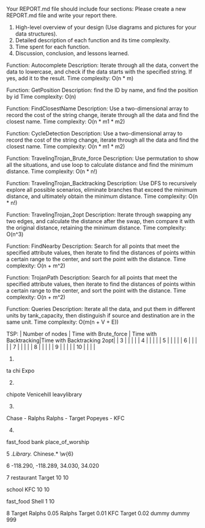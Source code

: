 Your REPORT.md file should include four sections:
Please create a new REPORT.md file and write your report there.

1. High-level overview of your design (Use diagrams and pictures for your data structures).
2. Detailed description of each function and its time complexity.
3. Time spent for each function.
4. Discussion, conclusion, and lessons learned.

Function: Autocomplete
Description: Iterate through all the data, convert the data to lowercase, and check if the data starts with the specified string. If yes, add it to the result.
Time complexity: O(n * m)

Function: GetPosition
Description: find the ID by name, and find the position by id
Time complexity: O(n)

Function: FindClosestName
Description: Use a two-dimensional array to record the cost of the string change, iterate through all the data and find the closest name.
Time complexity: O(n * m1 * m2)



Function: CycleDetection
Description: Use a two-dimensional array to record the cost of the string change, iterate through all the data and find the closest name.
Time complexity: O(n * m1 * m2)

Function: TravelingTrojan_Brute_force
Description: Use permutation to show all the situations, and use loop to calculate distance and find the minimum distance.
Time complexity: O(n * n!)

Function: TravelingTrojan_Backtracking
Description: Use DFS to recursively explore all possible scenarios, eliminate branches that exceed the minimum distance, and ultimately obtain the minimum distance.
Time complexity: O(n * n!)

Function: TravelingTrojan_2opt
Description: Iterate through swapping any two edges, and calculate the distance after the swap, then compare it with the original distance, retaining the minimum distance.
Time complexity: O(n^3)

Function: FindNearby
Description: Search for all points that meet the specified attribute values, then iterate to find the distances of points within a certain range to the center, and sort the point with the distance.
Time complexity: O(n + m^2)

Function: TrojanPath
Description: Search for all points that meet the specified attribute values, then iterate to find the distances of points within a certain range to the center, and sort the point with the distance.
Time complexity: O(n + m^2)

Function: Queries
Description: Iterate all the data, and put them in different units by tank_capacity, then distinguish if source and destination are in the same unit.
Time complexity: O(m(n + V + E))

TSP:
| Number of nodes | Time with Brute_force | Time with Backtracking|Time with Backtracking 2opt|
|  3              |                     |                      |                           |
|  4              |                     |                      |                           |
|  5              |                     |                      |                           |
|  6              |                     |                      |                           |
|  7              |                     |                      |                           |
|  8              |                     |                      |                           |
|  9              |                     |                      |                           |
|  10             |                     |                      |                           |



1.
ta
chi
Expo

2.
chipote
Venicehill
leavylibrary

3.
Chase - Ralphs
Ralphs - Target
Popeyes - KFC

4.
fast_food
bank
place_of_worship

5
.*Library.*
Chinese.*
\w{6}

6
-118.290, -118.289, 34.030, 34.020

7
restaurant
Target
10
10

school
KFC
10
10

fast_food
Shell
1
10

8
Target
Ralphs
0.05
Ralphs
Target
0.01
KFC
Target
0.02
dummy
dummy
999